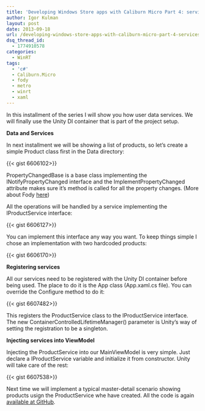 ```yaml
---
title: 'Developing Windows Store apps with Caliburn Micro Part 4: services and dependency injection'
author: Igor Kulman
layout: post
date: 2013-09-18
url: /developing-windows-store-apps-with-caliburn-micro-part-4-services-and-dependency-injection/
dsq_thread_id:
  - 1774910578
categories:
  - WinRT
tags:
  - 'c#'
  - Caliburn.Micro
  - fody
  - metro
  - winrt
  - xaml
---
```

In this installment of the series I will show you how user data services. We will finally use the Unity DI container that is part of the project setup.

**Data and Services**

In next installment we will be showing a list of products, so let&#8217;s create a simple Product class first in the Data directory:

{{< gist 6606102>}}

PropertyChangedBase is a base class implementing the INotifyPropertyChanged interface and the ImplementPropertyChanged attribute makes sure it&#8217;s method is called for all the property changes. (More about Fody [here][1])

<!--more-->

All the operations will be handled by a service implementing the IProductService interface:

{{< gist 6606127>}}

You can implement this interface any way you want. To keep things simple I chose an implementation with two hardcoded products:

{{< gist 6606170>}}

**Registering services**

All our services need to be registered with the Unity DI container before being used. The place to do it is the App class (App.xaml.cs file). You can override the Configure method to do it:

{{< gist 6607482>}}

This registers the ProductService class to the IProductService interface. The new ContainerControlledLifetimeManager() parameter is Unity&#8217;s way of setting the registration to be a singleton.

**Injecting services into ViewModel**

Injecting the ProductService into our MainViewModel is very simple. Just declare a IProductService variable and initialize it from constructor. Unity will take care of the rest:

{{< gist 6607538>}}

Next time we will implement a typical master-detail scenario showing products usign the ProductService whe have created. All the code is again [available at GitHub][2].

 [1]: http://blog.kulman.sk/inotifypropertychanged-the-easy-way-in-windows-phone-and-windows-8/ "INotifyPropertyChanged the easy way in Windows Phone and Windows 8"
 [2]: https://github.com/igorkulman/CaliburnDemoWinRT